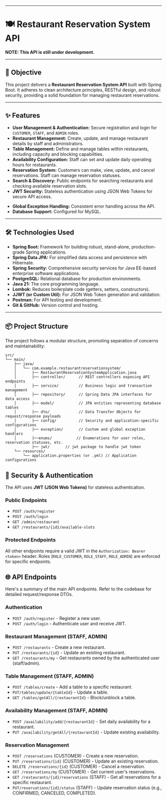 -----

# 🍽️ Restaurant Reservation System API

**NOTE: This API is still under development.**

-----

## 🎯 Objective

This project delivers a **Restaurant Reservation System API** built with Spring Boot. It adheres to clean architecture principles, RESTful design, and robust security, providing a solid foundation for managing restaurant reservations. 

-----

## ✨ Features

  * **User Management & Authentication:** Secure registration and login for `CUSTOMER`, `STAFF`, and `ADMIN` roles.
  * **Restaurant Management:** Create, update, and manage restaurant details by staff and administrators.
  * **Table Management:** Define and manage tables within restaurants, including capacity and blocking capabilities.
  * **Availability Configuration:** Staff can set and update daily operating hours for restaurants.
  * **Reservation System:** Customers can make, view, update, and cancel reservations. Staff can manage reservation statuses.
  * **Search & Discovery:** Public endpoints for searching restaurants and checking available reservation slots.
  * **JWT Security:** Stateless authentication using JSON Web Tokens for secure API access.
  <!-- * **Email Notifications:** Basic integration for sending email confirmations or reminders. -->
  * **Global Exception Handling:** Consistent error handling across the API.
  * **Database Support:** Configured for MySQL.

-----

## 🛠️ Technologies Used

  * **Spring Boot:** Framework for building robust, stand-alone, production-grade Spring applications.
  * **Spring Data JPA:** For simplified data access and persistence with Hibernate.
  * **Spring Security:** Comprehensive security services for Java EE-based enterprise software applications.
  * **PostgreSQL:** Relational database for production environments.
  * **Java 21:** The core programming language.
  * **Lombok:** Reduces boilerplate code (getters, setters, constructors).
  * **JJWT (or Custom Util):** For JSON Web Token generation and validation.
  * **Postman:** For API testing and development.
  * **Git & GitHub:** Version control and hosting.

-----

## 📦 Project Structure

The project follows a modular structure, promoting separation of concerns and maintainability:

```
src/
└── main/
    ├── java/
    │   └── com.example.restaurantreservationsystem/
    │       ├── RestaurantReservationSystemApplication.java
    │       ├── controller/      // REST controllers exposing API endpoints
    │       ├── service/         // Business logic and transaction management
    │       ├── repository/      // Spring Data JPA interfaces for data access
    │       ├── model/           // JPA entities representing database tables
    │       ├── dto/             // Data Transfer Objects for request/response payloads
    │       ├── config/          // Security and application-specific configurations
    │       ├── exception/       // Custom and global exception handlers
    │       ├──enums/           // Enumerations for user roles, reservation statuses, etc.
            ├── jwt/       // jwt package to handle jwt token
    └── resources/
        └── application.properties (or .yml) // Application configurations
```

## 🔑 Security & Authentication

The API uses **JWT (JSON Web Tokens)** for stateless authentication.

### Public Endpoints

  * `POST /auth/register`
  * `POST /auth/login`
  * `GET /admin/restaurant`
  * `GET /restaurants/{id}/available-slots`

### Protected Endpoints

All other endpoints require a valid JWT in the `Authorization: Bearer <token>` header. Roles (`ROLE_CUSTOMER`, `ROLE_STAFF`, `ROLE_ADMIN`) are enforced for specific endpoints.

## 🌐 API Endpoints

Here's a summary of the main API endpoints. Refer to the codebase for detailed request/response DTOs.

### Authentication

  * `POST /auth/register` - Register a new user.
  * `POST /auth/login` - Authenticate user and receive JWT.

### Restaurant Management (STAFF, ADMIN)

  * `POST /restaurants` - Create a new restaurant.
  * `PUT /restaurants/{id}` - Update an existing restaurant.
  * `GET /restaurants/my` - Get restaurants owned by the authenticated user (staff/admin).

### Table Management (STAFF, ADMIN)

  * `POST /tables/create` - Add a table to a specific restaurant.
  * `PUT/tables/update/{tableId}` - Update a table.
  * `GET /tables/getAll/{restaurantId}` - Block/unblock a table.

### Availability Management (STAFF, ADMIN)

  * `POST /availability/add/{restaurantId}` - Set daily availability for a restaurant.
  * `PUT /availability/getAll/{restaurantId}` - Update existing availability.

### Reservation Management

  * `POST /reservations` (CUSTOMER) - Create a new reservation.
  * `PUT /reservations/{id}` (CUSTOMER) - Update an existing reservation.
  * `DELETE /reservations/{id}` (CUSTOMER) - Cancel a reservation.
  * `GET /reservations/my` (CUSTOMER) - Get current user's reservations.
  * `GET /restaurants/{id}/reservations` (STAFF) - Get all reservations for a specific restaurant.
  * `PUT/reservations/{id}/status` (STAFF) - Update reservation status (e.g., CONFIRMED, CANCELED, COMPLETED).